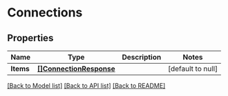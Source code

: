 # Connections

## Properties
Name | Type | Description | Notes
------------ | ------------- | ------------- | -------------
**Items** | [**[]ConnectionResponse**](ConnectionResponse.md) |  | [default to null]

[[Back to Model list]](../README.md#documentation-for-models) [[Back to API list]](../README.md#documentation-for-api-endpoints) [[Back to README]](../README.md)


